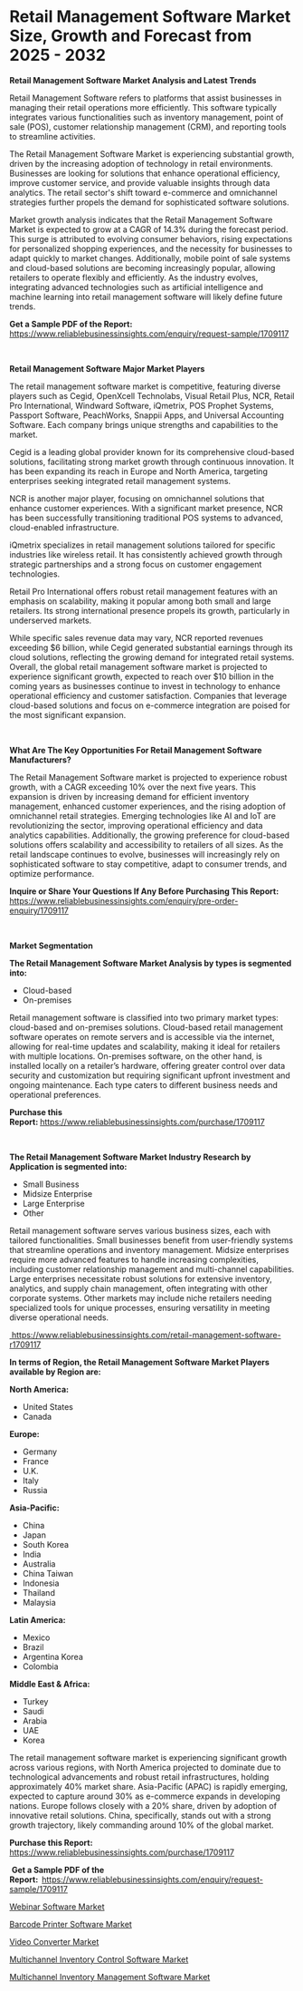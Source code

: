 <p><h1>Retail Management Software Market Size, Growth and Forecast from 2025 - 2032</h1></p><p><strong>Retail Management Software Market Analysis and Latest Trends</strong></p>
<p><p>Retail Management Software refers to platforms that assist businesses in managing their retail operations more efficiently. This software typically integrates various functionalities such as inventory management, point of sale (POS), customer relationship management (CRM), and reporting tools to streamline activities. </p><p>The Retail Management Software Market is experiencing substantial growth, driven by the increasing adoption of technology in retail environments. Businesses are looking for solutions that enhance operational efficiency, improve customer service, and provide valuable insights through data analytics. The retail sector's shift toward e-commerce and omnichannel strategies further propels the demand for sophisticated software solutions.</p><p>Market growth analysis indicates that the Retail Management Software Market is expected to grow at a CAGR of 14.3% during the forecast period. This surge is attributed to evolving consumer behaviors, rising expectations for personalized shopping experiences, and the necessity for businesses to adapt quickly to market changes. Additionally, mobile point of sale systems and cloud-based solutions are becoming increasingly popular, allowing retailers to operate flexibly and efficiently. As the industry evolves, integrating advanced technologies such as artificial intelligence and machine learning into retail management software will likely define future trends.</p></p>
<p><strong>Get a Sample PDF of the Report:&nbsp;</strong> <a href="https://www.reliablebusinessinsights.com/enquiry/request-sample/1709117?utm_campaign=1877&utm_medium=2&utm_source=Github&utm_content=ia&utm_term=09032025&utm_id=retail-management-software">https://www.reliablebusinessinsights.com/enquiry/request-sample/1709117</a></p>
<p>&nbsp;</p>
<p><strong>Retail Management Software Major Market Players</strong></p>
<p><p>The retail management software market is competitive, featuring diverse players such as Cegid, OpenXcell Technolabs, Visual Retail Plus, NCR, Retail Pro International, Windward Software, iQmetrix, POS Prophet Systems, Passport Software, PeachWorks, Snappii Apps, and Universal Accounting Software. Each company brings unique strengths and capabilities to the market.</p><p>Cegid is a leading global provider known for its comprehensive cloud-based solutions, facilitating strong market growth through continuous innovation. It has been expanding its reach in Europe and North America, targeting enterprises seeking integrated retail management systems. </p><p>NCR is another major player, focusing on omnichannel solutions that enhance customer experiences. With a significant market presence, NCR has been successfully transitioning traditional POS systems to advanced, cloud-enabled infrastructure.</p><p>iQmetrix specializes in retail management solutions tailored for specific industries like wireless retail. It has consistently achieved growth through strategic partnerships and a strong focus on customer engagement technologies.</p><p>Retail Pro International offers robust retail management features with an emphasis on scalability, making it popular among both small and large retailers. Its strong international presence propels its growth, particularly in underserved markets.</p><p>While specific sales revenue data may vary, NCR reported revenues exceeding $6 billion, while Cegid generated substantial earnings through its cloud solutions, reflecting the growing demand for integrated retail systems. Overall, the global retail management software market is projected to experience significant growth, expected to reach over $10 billion in the coming years as businesses continue to invest in technology to enhance operational efficiency and customer satisfaction. Companies that leverage cloud-based solutions and focus on e-commerce integration are poised for the most significant expansion.</p></p>
<p>&nbsp;</p>
<p><strong>What Are The Key Opportunities For Retail Management Software Manufacturers?</strong></p>
<p><p>The Retail Management Software market is projected to experience robust growth, with a CAGR exceeding 10% over the next five years. This expansion is driven by increasing demand for efficient inventory management, enhanced customer experiences, and the rising adoption of omnichannel retail strategies. Emerging technologies like AI and IoT are revolutionizing the sector, improving operational efficiency and data analytics capabilities. Additionally, the growing preference for cloud-based solutions offers scalability and accessibility to retailers of all sizes. As the retail landscape continues to evolve, businesses will increasingly rely on sophisticated software to stay competitive, adapt to consumer trends, and optimize performance.</p></p>
<p><strong>Inquire or Share Your Questions If Any Before Purchasing This Report:</strong> <a href="https://www.reliablebusinessinsights.com/enquiry/pre-order-enquiry/1709117?utm_campaign=1877&utm_medium=2&utm_source=Github&utm_content=ia&utm_term=09032025&utm_id=retail-management-software">https://www.reliablebusinessinsights.com/enquiry/pre-order-enquiry/1709117</a></p>
<p>&nbsp;</p>
<p><strong>Market Segmentation</strong></p>
<p><strong>The Retail Management Software Market Analysis by types is segmented into:</strong></p>
<p><ul><li>Cloud-based</li><li>On-premises</li></ul></p>
<p><p>Retail management software is classified into two primary market types: cloud-based and on-premises solutions. Cloud-based retail management software operates on remote servers and is accessible via the internet, allowing for real-time updates and scalability, making it ideal for retailers with multiple locations. On-premises software, on the other hand, is installed locally on a retailer’s hardware, offering greater control over data security and customization but requiring significant upfront investment and ongoing maintenance. Each type caters to different business needs and operational preferences.</p></p>
<p><strong>Purchase this Report:&nbsp;</strong><a href="https://www.reliablebusinessinsights.com/purchase/1709117?utm_campaign=1877&utm_medium=2&utm_source=Github&utm_content=ia&utm_term=09032025&utm_id=retail-management-software">https://www.reliablebusinessinsights.com/purchase/1709117</a></p>
<p>&nbsp;</p>
<p><strong>The Retail Management Software Market Industry Research by Application is segmented into:</strong></p>
<p><ul><li>Small Business</li><li>Midsize Enterprise</li><li>Large Enterprise</li><li>Other</li></ul></p>
<p><p>Retail management software serves various business sizes, each with tailored functionalities. Small businesses benefit from user-friendly systems that streamline operations and inventory management. Midsize enterprises require more advanced features to handle increasing complexities, including customer relationship management and multi-channel capabilities. Large enterprises necessitate robust solutions for extensive inventory, analytics, and supply chain management, often integrating with other corporate systems. Other markets may include niche retailers needing specialized tools for unique processes, ensuring versatility in meeting diverse operational needs.</p></p>
<p><a href="https://www.reliablebusinessinsights.com/retail-management-software-r1709117?utm_campaign=1877&utm_medium=2&utm_source=Github&utm_content=ia&utm_term=09032025&utm_id=retail-management-software">&nbsp;https://www.reliablebusinessinsights.com/retail-management-software-r1709117</a></p>
<p><strong>In terms of Region, the Retail Management Software Market Players available by Region are:</strong></p>
<p>
    <p> <strong> North America: </strong>
        <ul>
            <li>United States</li>
            <li>Canada</li>
        </ul>
        </p> 
    <p> <strong> Europe: </strong>
        <ul>
            <li>Germany</li>
            <li>France</li>
            <li>U.K.</li>
            <li>Italy</li>
            <li>Russia</li>
        </ul>
        </p> 
    <p> <strong> Asia-Pacific: </strong>
        <ul>
            <li>China</li>
            <li>Japan</li>
            <li>South Korea</li>
            <li>India</li>
            <li>Australia</li>
            <li>China Taiwan</li>
            <li>Indonesia</li>
            <li>Thailand</li>
            <li>Malaysia</li>
        </ul>
        </p> 
    <p> <strong> Latin America: </strong>
        <ul>
            <li>Mexico</li>
            <li>Brazil</li>
            <li>Argentina Korea</li>
            <li>Colombia</li>
        </ul>
        </p> 
    <p> <strong> Middle East & Africa: </strong>
        <ul>
            <li>Turkey</li>
            <li>Saudi</li>
            <li>Arabia</li>
            <li>UAE</li>
            <li>Korea</li>
        </ul>
    </p>
    </p>
<p><p>The retail management software market is experiencing significant growth across various regions, with North America projected to dominate due to technological advancements and robust retail infrastructures, holding approximately 40% market share. Asia-Pacific (APAC) is rapidly emerging, expected to capture around 30% as e-commerce expands in developing nations. Europe follows closely with a 20% share, driven by adoption of innovative retail solutions. China, specifically, stands out with a strong growth trajectory, likely commanding around 10% of the global market.</p></p>
<p><strong>Purchase this Report: </strong><a href="https://www.reliablebusinessinsights.com/purchase/1709117?utm_campaign=1877&utm_medium=2&utm_source=Github&utm_content=ia&utm_term=09032025&utm_id=retail-management-software">https://www.reliablebusinessinsights.com/purchase/1709117</a></p>
<p>&nbsp;<strong>Get a Sample PDF of the Report:&nbsp;&nbsp;</strong><a href="https://www.reliablebusinessinsights.com/enquiry/request-sample/1709117?utm_campaign=1877&utm_medium=2&utm_source=Github&utm_content=ia&utm_term=09032025&utm_id=retail-management-software">https://www.reliablebusinessinsights.com/enquiry/request-sample/1709117</a></p>
<p><strong></strong></p>
<p><p><a href="https://github.com/bichukapac/Market-Research-Report-List-1/blob/main/webinar-software-market.md?utm_campaign=1877&utm_medium=2&utm_source=Github&utm_content=ia&utm_term=09032025&utm_id=retail-management-software">Webinar Software Market</a></p><p><a href="https://github.com/gassmkalay/Market-Research-Report-List-1/blob/main/barcode-printer-software-market.md?utm_campaign=1877&utm_medium=2&utm_source=Github&utm_content=ia&utm_term=09032025&utm_id=retail-management-software">Barcode Printer Software Market</a></p><p><a href="https://github.com/swaftaenglem/Market-Research-Report-List-1/blob/main/video-converter-market.md?utm_campaign=1877&utm_medium=2&utm_source=Github&utm_content=ia&utm_term=09032025&utm_id=retail-management-software">Video Converter Market</a></p><p><a href="https://github.com/laveeasaadrh/Market-Research-Report-List-1/blob/main/multichannel-inventory-control-software-market.md?utm_campaign=1877&utm_medium=2&utm_source=Github&utm_content=ia&utm_term=09032025&utm_id=retail-management-software">Multichannel Inventory Control Software Market</a></p><p><a href="https://github.com/blauetrelawz/Market-Research-Report-List-1/blob/main/multichannel-inventory-management-software-market.md?utm_campaign=1877&utm_medium=2&utm_source=Github&utm_content=ia&utm_term=09032025&utm_id=retail-management-software">Multichannel Inventory Management Software Market</a></p></p>